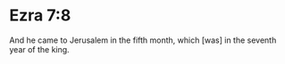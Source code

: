 # Ezra 7:8

And he came to Jerusalem in the fifth month, which [was] in the seventh year of the king.